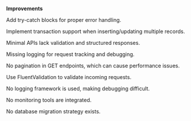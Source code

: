 

**Improvements**

Add try-catch blocks for proper error handling.

Implement transaction support when inserting/updating multiple records.

Minimal APIs lack validation and structured responses.

Missing logging for request tracking and debugging.

No pagination in GET endpoints, which can cause performance issues.

Use FluentValidation to validate incoming requests.

No logging framework is used, making debugging difficult.

No monitoring tools are integrated.

No database migration strategy exists.
